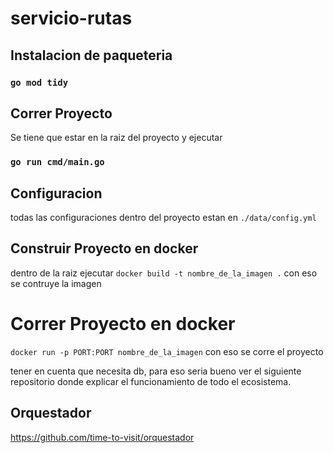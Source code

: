 # servicio-rutas

## Instalacion de paqueteria

### `go mod tidy`

## Correr Proyecto
 Se tiene que estar en la raiz del proyecto y ejecutar
### `go run cmd/main.go`


## Configuracion
todas las configuraciones dentro del proyecto estan en `./data/config.yml`


## Construir Proyecto en docker

dentro de la raiz ejecutar
`docker build -t nombre_de_la_imagen .` 
con eso se contruye la imagen

# Correr Proyecto en docker
`docker run -p PORT:PORT nombre_de_la_imagen` 
con eso se corre el proyecto

tener en cuenta  que necesita db, para eso seria bueno ver el siguiente repositorio donde explicar el funcionamiento de todo el ecosistema.

## Orquestador
 https://github.com/time-to-visit/orquestador

